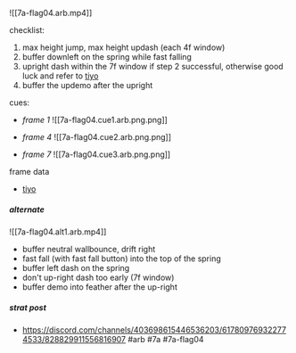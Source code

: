 

![[7a-flag04.arb.mp4]]

checklist:
1. max height jump, max height updash (each 4f window)
2. buffer downleft on the spring while fast falling
3. upright dash within the 7f window if step 2 successful, otherwise good luck and refer to [tiyo](https://discord.com/channels/403698615446536203/407934733595705344/1071925647879974923)
4. buffer the updemo after the upright

cues:
- *frame 1*
![[7a-flag04.cue1.arb.png.png]]

-  *frame 4*
![[7a-flag04.cue2.arb.png.png]]

- *frame 7*
![[7a-flag04.cue3.arb.png.png]]

 frame data
- [tiyo](https://discord.com/channels/403698615446536203/407934733595705344/1071925647879974923)

##### alternate

![[7a-flag04.alt1.arb.mp4]]

- buffer neutral wallbounce, drift right
- fast fall (with fast fall button) into the top of the spring
- buffer left dash on the spring
- don't up-right dash too early (7f window)
- buffer demo into feather after the up-right

##### strat post
- https://discord.com/channels/403698615446536203/617809769322774533/828829911556816907
#arb #7a #7a-flag04

